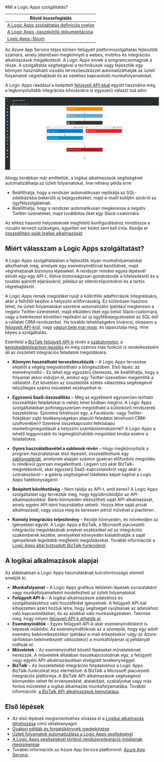 <properties 
    pageTitle="Mi a Logic Apps szolgáltatás?" 
    description="További tudnivalók az App Service Logic Apps szolgáltatásról" 
    authors="kevinlam1" 
    manager="dwrede" 
    editor="" 
    services="app-service\logic" 
    documentationCenter=""/>

<tags
    ms.service="app-service-logic"
    ms.workload="na"
    ms.tgt_pltfrm="na"
    ms.devlang="na"
    ms.topic="hero-article" 
    ms.date="04/07/2016"
    ms.author="klam"/>

#Mi a Logic Apps szolgáltatás?

| Rövid összefoglalás |
| --------------- |
| [A Logic Apps szolgáltatás definíciós nyelve](https://msdn.microsoft.com/library/azure/mt643789.aspx) |
| [A Logic Apps-összekötők dokumentációja](../connectors/apis-list.md) |
| [Logic Apps-fórum](https://social.msdn.microsoft.com/Forums/en-US/home?forum=azurelogicapps) |

Az Azure App Service teljes körűen felügyelt platformszolgáltatás fejlesztők számára, amely jelentősen megkönnyíti a webes, mobilos és integrációs alkalmazások megalkotását. A Logic Apps ennek a programcsomagnak a része. A szolgáltatás segítségével a technikusok vagy fejlesztők egy könnyen használható vizuális tervezőeszközzel automatizálhatják az üzleti folyamatok végrehajtását és az ezekhez kapcsolódó munkafolyamatokat.

A Logic Apps ráadásul a beépített [felügyelt API-kkal][felügyelt api-k] együtt használva még a legbonyolultabb integrációs kihívásokra is egyszerű választ tud adni: 

![Alkalmazásfolyamat-tervező](./media/app-service-logic-what-are-logic-apps/LogicAppCapture2.png)

Ahogy korábban már említettük, a logikai alkalmazások segítségével automatizálhatja az üzleti folyamatokat. Íme néhány példa erre:  
 
* Beállíthatja, hogy a rendszer automatikusan replikálja az SQL-adatbázisba bekerülő új bejegyzéseket, majd e-mailt küldjön azokról az ügyfélszolgálatnak.   
* Beállíthatja, hogy a rendszer automatikusan megkeresse a negatív Twitter-üzeneteket, majd továbbítsa őket egy Slack-csatornára.

Az ehhez hasonló helyzeteknek megfelelő konfiguráláshoz mindössze a vizuális tervező szükséges, egyetlen sor kódot sem kell írnia. Kezdje el [összeállítani saját logikai alkalmazását][létrehozás].

## Miért válasszam a Logic Apps szolgáltatást?

A Logic Apps szolgáltatásban a fejlesztők olyan munkafolyamatokat alkothatnak meg, amelyek egy eseményindítóval kezdődnek, majd végrehajtanak bizonyos lépéseket. A rendszer minden egyes lépésnél elindít egy-egy API-t, illetve biztonságosan gondoskodik a hitelesítésről és a további ajánlott eljárásokról, például az ellenőrzőpontokról és a tartós végrehajtásról.

A Logic Apps remek megoldást nyújt a különféle adatforrások integrálására, akár a felhőtől kezdve a helyszíni erőforrásokig. Ez különösen hasznos lehet, ha üzleti folyamatokat szeretne automatizálni (például megkeresni a negatív Twitter-üzeneteket, majd elküldeni őket egy belső Slack-csatornára, vagy a beérkezést követően replikálni az új ügyfélbejegyzéseket az SQL-ből a vállalati CRM-rendszerbe). Ha további lehetőségekre kíváncsi, olvasson a [felügyelt API-król][felügyelt api-k], vagy [vágjon bele már most][létrehozás], és tapasztalja meg, mire képes a szolgáltatás. 

Ezenfelül a [BizTalk felügyelt API-k][biztalk] révén a [szabálymotor][szabályok], a [kereskedelmipartner-kezelés][tpm] és még számos más funkció is rendelkezésére áll az összetett integrációs feladatok megoldására.

- **Könnyen használható tervezőeszközök** – A Logic Apps tervezése elejétől a végéig megvalósítható a böngészőben. Első lépés: az eseményindító – Ez lehet egy egyszerű ütemezés, de beállíthatja, hogy a folyamat akkor induljon el, amikor egy Twitter-üzenetben megemlítik a vállalatot. Ezt követően az összekötők széles választéka segítségével tetszőleges számú műveletet vezényelhet le.

- **Egyszerű SaaS-összeállítás** – Még az egyébként egyszerűen leírható összeállítási feladatokat is nehéz lehet kódban megírni. A Logic Apps szolgáltatásban pofonegyszerűen megoldható a különböző rendszerek összekötése. Szeretne létrehozni egy, a Facebook- vagy Twitter-fiókjában zajló tevékenységeken alapuló feladatot létrehozni CRM-szoftverében? Szeretné összekapcsolni felhőalapú marketingmegoldását a helyszíni számlázórendszerrel? A Logic Apps a lehető leggyorsabb és legmegbízhatóbb megoldást kínálja ezekre a feladatokra.

- **Gyors használatbavétel a sablonok révén** – Hogy megkönnyítsük a program használatának első lépéseit, összeállítottunk egy [sablongalériát][sablonok], amelynek alapján számos gyakran előforduló megoldás is rendkívül gyorsan megalkotható. Legyen szó akár BizTalk-megoldásokról, akár egyszerű SaaS-kapcsolatokról vagy akár a szórakozásról – a galéria segítségével tökéletes képet kaphat a Logic Apps hatékonyságáról.

- **Beépített bővíthetőség** – Nem találja az API-t, amit keres? A Logic Apps szolgáltatást úgy terveztük meg, hogy együttműködjön az API-alkalmazásokkal. Bárki könnyedén elkészítheti saját API-alkalmazását, amely egyéni API-ként használatba vehető. Hozza létre saját privát alkalmazását, vagy ossza meg és keressen pénzt művével a piactéren.

- **Komoly integrációs teljesítmény** – Kezdje könnyedén, és növekedjen az igényekkel együtt. A Logic Apps a BizTalk, a Microsoft piacvezető integrációs megoldásának erejével eszközöket ad az integrációs szakemberek kezébe, amelyekkel könnyedén kialakíthatják a saját igényeiknek leginkább megfelelő megoldásokat. További információk a [Logic Apps által biztosított BizTalk-funkciókról][biztalk].

## A logikai alkalmazások alapjai

Az alábbiakban a Logic Apps használatának kulcsfontosságú elemeit emeljük ki. 

- **Munkafolyamat** – A Logic Apps grafikus felületén lépések sorozataként vagy munkafolyamatként modellezheti az üzleti folyamatokat.
- **Felügyelt API-k** – A logikai alkalmazások adatokhoz és szolgáltatásokhoz való hozzáférést igényelnek. A felügyelt API-kat kifejezetten azért hoztuk létre, hogy segítséget nyújtsanak az adatokhoz való kapcsolódásban, és az azokkal való munkavégzésben. Tekintse meg, hogy milyen [felügyelt API-k érhetők el][felügyelt api-k].
- **Eseményindítók** – Egyes felügyelt API-k akár eseményindítóként is képesek működni. Az eseményindítóknak az a szerepük, hogy egy adott esemény bekövetkezésekor (például e-mail érkezésekor vagy az Azure-tárfiókban bekövetkezett változáskor) a munkafolyamat új példányát indítsák el.
-  **Műveletek** – Az eseményindítót követő lépéseket műveleteknek nevezzük. A műveletek általában összekapcsolódnak egy, a felügyelt vagy egyéni API-alkalmazásokban elvégzett tevékenységgel.
- **BizTalk** – Az összetettebb integrációs feladatokhoz a Logic Apps BizTalk-funkciókat tesz elérhetővé. A BizTalk a Microsoft piacvezető integrációs platformja. A BizTalk API-alkalmazások segítségével könnyedén vehet fel érvényesítést, átalakítást, szabályokat vagy más fontos műveletet a logikai alkalmazás munkafolyamatába. További információk: [a BizTalk API-alkalmazások bemutatása][biztalk].

## Első lépések  

 - Az első lépések megismeréséhez olvassa el a [Logikai alkalmazás létrehozása][létrehozás] című oktatóanyagot.  
 - [Gyakori példák és forgatókönyvek megtekintése](app-service-logic-examples-and-scenarios.md)
 - [Üzleti folyamatok automatizálása a Logic Apps segítségével](http://channel9.msdn.com/Events/Build/2016/T694) 
 - [A Logic Apps segítségével történő rendszerintegráció módjainak megismerése](http://channel9.msdn.com/Events/Build/2016/P462)
- További információk az Azure App Service platformról: [Azure App Service][appservice].

[biztalk]: app-service-logic-what-are-biztalk-api-apps.md
[appservice]: ../app-service/app-service-value-prop-what-is.md
[létrehozás]: app-service-logic-create-a-logic-app.md
[felügyelt api-k]: ../connectors/apis-list.md
[tpm]: app-service-logic-create-a-trading-partner-agreement.md
[szabályok]: app-service-logic-use-biztalk-rules.md
[sablonok]: app-service-logic-use-logic-app-templates.md



<!--HONumber=Jun16_HO2-->


